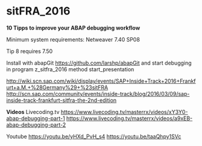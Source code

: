 # sitFRA_2016

**10 Tipps to improve your ABAP debugging workflow**

Minimum system requirements: Netweaver 7.40 SP08

Tip 8 requires 7.50

Install with abapGit https://github.com/larshp/abapGit
and start debugging in program z_sitfra_2016 method start_presentation


http://wiki.scn.sap.com/wiki/display/events/SAP+Inside+Track+2016+Frankfurt+a.M.+%28Germany%29+%23sitFRA
http://scn.sap.com/community/events/inside-track/blog/2016/03/09/sap-inside-track-frankfurt-sitfra-the-2nd-edition



**Videos**
Livecoding.tv
https://www.livecoding.tv/masterrx/videos/xY3Y0-abap-debugging-part-1
https://www.livecoding.tv/masterrx/videos/a9xEB-abap-debugging-part-2

Youtube
https://youtu.be/yHXd_PvH_s4
https://youtu.be/taaQhpy1SVc


